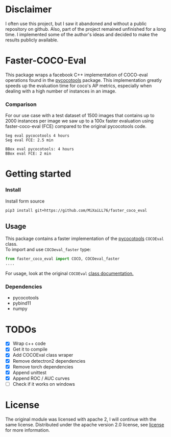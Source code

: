 # Disclaimer
I often use this project, but I saw it abandoned and without a public repository on github.
Also, part of the project remained unfinished for a long time. I implemented some of the author's ideas and decided to make the results publicly available.

# Faster-COCO-Eval 
This package wraps a facebook C++ implementation of COCO-eval operations found in the 
[pycocotools](https://github.com/cocodataset/cocoapi/tree/master/PythonAPI/pycocotools) package.
This implementation greatly speeds up the evaluation time
for coco's AP metrics, especially when dealing with a high number of instances in an image.

### Comparison

For our use case with a test dataset of 1500 images that contains up to 2000 instances per image we saw up to a 100x faster 
evaluation using faster-coco-eval (FCE) compared to the original pycocotools code.
````
Seg eval pycocotools 4 hours 
Seg eval FCE: 2.5 min

BBox eval pycocotools: 4 hours 
BBox eval FCE: 2 min
````

# Getting started

### Install
Install form source  
```bash  
pip3 install git+https://github.com/MiXaiLL76/faster_coco_eval  
```  

## Usage

This package contains a faster implementation of the 
[pycocotools](https://github.com/cocodataset/cocoapi/tree/master/PythonAPI/pycocotools) `COCOEval` class.  
To import and use `COCOeval_faster` type:

````python  
from faster_coco_eval import COCO, COCOeval_faster
....
````

For usage, look at the original `COCOEval` [class documentation.](https://github.com/cocodataset/cocoapi)

### Dependencies
- pycocotools
- pybind11
- numpy

# TODOs
- [x] Wrap c++ code
- [x] Get it to compile
- [x] Add COCOEval class wraper
- [x] Remove detectron2 dependencies
- [x] Remove torch dependencies
- [x] Append unittest
- [x] Append ROC / AUC curves
- [ ] Check if it works on windows

# License
The original module was licensed with apache 2, I will continue with the same license.
Distributed under the apache version 2.0 license, see [license](LICENSE) for more information.